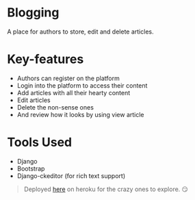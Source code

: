 # Blogging
A place for authors to store, edit and delete articles.

# Key-features
* Authors can register on the platform
* Login into the platform to access their content
* Add articles with all their hearty content 
* Edit articles
* Delete the non-sense ones
* And review how it looks by using view article

# Tools Used
* Django
* Bootstrap
* Django-ckeditor (for rich text support)

> Deployed [here](https://authorblogging.herokuapp.com/) on heroku for the crazy ones to explore. :smirk:
